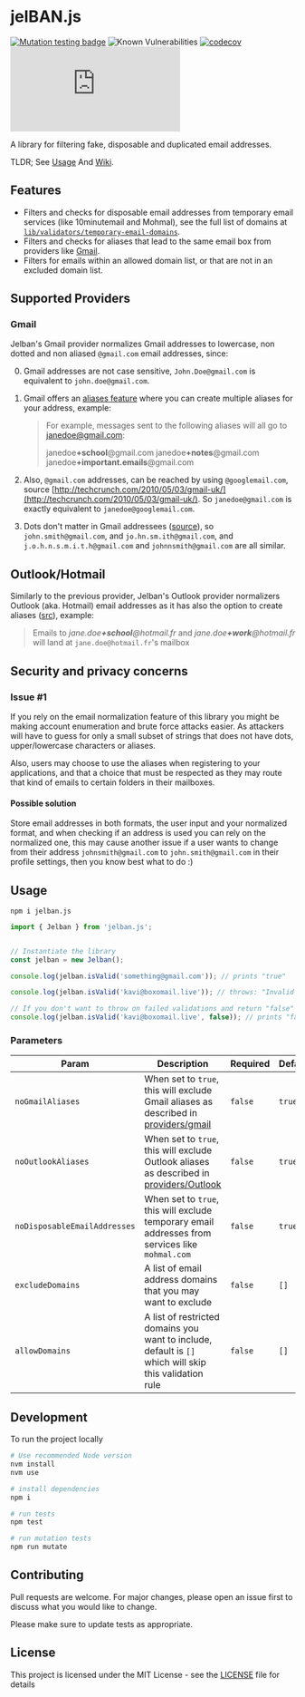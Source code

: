# jelBAN.js

[![Mutation testing badge](https://img.shields.io/endpoint?style=flat&url=https%3A%2F%2Fbadge-api.stryker-mutator.io%2Fgithub.com%2FFcmam5%2Fjelban-js%2Fdevelop)](https://dashboard.stryker-mutator.io/reports/github.com/Fcmam5/jelban-js/develop) ![Known Vulnerabilities](https://snyk.io/test/github/Fcmam5/jelban-js/badge.svg) [![codecov](https://codecov.io/gh/Fcmam5/jelban-js/branch/develop/graph/badge.svg?token=L0LQ6O6Q2M)](https://codecov.io/gh/Fcmam5/jelban-js) [![npm](https://img.shields.io/npm/v/jelban.js)](https://www.npmjs.com/package/jelban.js)

A library for filtering fake, disposable and duplicated email addresses.

TLDR; See [Usage](#usage) And [Wiki](https://github.com/Fcmam5/jelban-js/wiki).

## Features

- Filters and checks for disposable email addresses from temporary email services (like 10minutemail and Mohmal), see the full list of domains at [`lib/validators/temporary-email-domains`](./src//lib/validators/temporary-email-domains.ts).
- Filters and checks for aliases that lead to the same email box from providers like [Gmail](#gmail).
- Filters for emails within an allowed domain list, or that are not in an excluded domain list.

## Supported Providers

### Gmail

Jelban's Gmail provider normalizes Gmail addresses to lowercase, non dotted and non aliased `@gmail.com` email addresses, since:

0. Gmail addresses are not case sensitive, `John.Doe@gmail.com` is equivalent to `john.doe@gmail.com`.

1. Gmail offers an [aliases feature](https://support.google.com/mail/answer/22370?hl=en#zippy=%2Cfilter-using-your-gmail-alias) where you can create multiple aliases for your address, example:

   > For example, messages sent to the following aliases will all go to janedoe@gmail.com:
   >
   > janedoe<strong>+school</strong>@gmail.com
   > janedoe<strong>+notes</strong>@gmail.com
   > janedoe<strong>+important.emails</strong>@gmail.com

2. Also, `@gmail.com` addresses, can be reached by using `@googlemail.com`, source [http://techcrunch.com/2010/05/03/gmail-uk/](http://techcrunch.com/2010/05/03/gmail-uk/). So `janedoe@gmail.com` is exactly equivalent to `janedoe@googlemail.com`.

3. Dots don't matter in Gmail addressees ([source](https://support.google.com/mail/answer/7436150?hl=en)), so `john.smith@gmail.com`, and `jo.hn.sm.ith@gmail.com`, and `j.o.h.n.s.m.i.t.h@gmail.com` and `johnnsmith@gmail.com` are all similar.

## Outlook/Hotmail

Similarly to the previous provider, Jelban's Outlook provider normalizers Outlook (aka. Hotmail) email addresses as it has also the option to create aliases ([src](https://www.cnet.com/tech/tech-industry/hotmail-launches-accounts-you-can-throw-away/)), example:

> Emails to _jane.doe<strong>+school</strong>@hotmail.fr_ and _jane.doe<strong>+work</strong>@hotmail.fr_ will land at `jane.doe@hotmail.fr`'s mailbox

## Security and privacy concerns

### Issue #1

If you rely on the email normalization feature of this library you might be making account enumeration and brute force attacks easier. As attackers will have to guess for only a small subset of strings that does not have dots, upper/lowercase characters or aliases.

Also, users may choose to use the aliases when registering to your applications, and that a choice that must be respected as they may route that kind of emails to certain folders in their mailboxes.

#### Possible solution

Store email addresses in both formats, the user input and your normalized format, and when checking if an address is used you can rely on the normalized one, this may cause another issue if a user wants to change from their address `johnsmith@gmail.com` to `john.smith@gmail.com` in their profile settings, then you know best what to do :)

## Usage

```
npm i jelban.js
```

```typescript
import { Jelban } from 'jelban.js';


// Instantiate the library
const jelban = new Jelban();

console.log(jelban.isValid('something@gmail.com')); // prints "true"

console.log(jelban.isValid('kavi@boxomail.live')); // throws: "Invalid email address "kavi@boxomail.live", rules: ["IsExcludedDomainValidator"]" because "@boxmail.live" is a temporary domain from mohamal.com service

// If you don't want to throw on failed validations and return "false" instead:
console.log(jelban.isValid('kavi@boxomail.live', false)); // prints "false"
```

### Parameters

| Param                        | Description                                                                                                | Required | Default |
| ---------------------------- | ---------------------------------------------------------------------------------------------------------- | -------- | ------- |
| `noGmailAliases`             | When set to `true`, this will exclude Gmail aliases as described in [providers/gmail](#gmail)              | `false`  | `true`  |
| `noOutlookAliases`           | When set to `true`, this will exclude Outlook aliases as described in [providers/Outlook](#outlookhotmail) | `false`  | `true`  |
| `noDisposableEmailAddresses` | When set to `true`, this will exclude temporary email addresses from services like `mohmal.com`            | `false`  | `true`  |
| `excludeDomains`             | A list of email address domains that you may want to exclude                                               | `false`  | `[]`    |
| `allowDomains`               | A list of restricted domains you want to include, default is `[]` which will skip this validation rule     | `false`  | `[]`    |

## Development

To run the project locally

```bash
# Use recommended Node version
nvm install
nvm use

# install dependencies
npm i

# run tests
npm test

# run mutation tests
npm run mutate
```

## Contributing

Pull requests are welcome. For major changes, please open an issue first to discuss what you would like to change.

Please make sure to update tests as appropriate.

## License

This project is licensed under the MIT License - see the [LICENSE](./LICENSE) file for details
